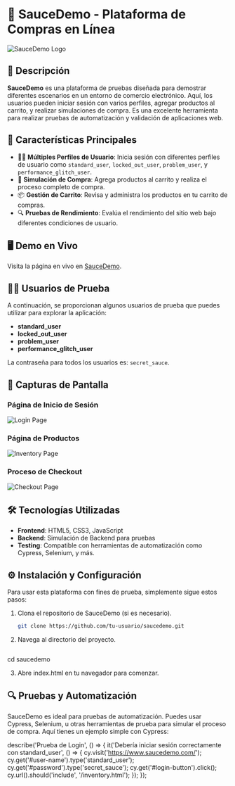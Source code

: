 # 🛒 SauceDemo - Plataforma de Compras en Línea

![SauceDemo Logo](https://www.saucedemo.com/static/media/logo3x.7e5500cf.png)

## 📄 Descripción

**SauceDemo** es una plataforma de pruebas diseñada para demostrar diferentes escenarios en un entorno de comercio electrónico. Aquí, los usuarios pueden iniciar sesión con varios perfiles, agregar productos al carrito, y realizar simulaciones de compra. Es una excelente herramienta para realizar pruebas de automatización y validación de aplicaciones web.

## 🚀 Características Principales

- 🧑‍💻 **Múltiples Perfiles de Usuario**: Inicia sesión con diferentes perfiles de usuario como `standard_user`, `locked_out_user`, `problem_user`, y `performance_glitch_user`.
- 🛒 **Simulación de Compra**: Agrega productos al carrito y realiza el proceso completo de compra.
- 📦 **Gestión de Carrito**: Revisa y administra los productos en tu carrito de compras.
- 🔍 **Pruebas de Rendimiento**: Evalúa el rendimiento del sitio web bajo diferentes condiciones de usuario.

## 🖥️ Demo en Vivo

Visita la página en vivo en [SauceDemo](https://www.saucedemo.com/).

## 🧑‍🔬 Usuarios de Prueba

A continuación, se proporcionan algunos usuarios de prueba que puedes utilizar para explorar la aplicación:

- **standard_user**
- **locked_out_user**
- **problem_user**
- **performance_glitch_user**

La contraseña para todos los usuarios es: `secret_sauce`.

## 📸 Capturas de Pantalla

### Página de Inicio de Sesión
![Login Page](https://www.saucedemo.com/static/media/sauce-backpack-1200x1500.34e7aa42.jpg)

### Página de Productos
![Inventory Page](https://www.saucedemo.com/static/media/bolt-shirt-1200x1500.c0dae290.jpg)

### Proceso de Checkout
![Checkout Page](https://www.saucedemo.com/static/media/red-onesie-1200x1500.ec61476e.jpg)

## 🛠️ Tecnologías Utilizadas

- **Frontend**: HTML5, CSS3, JavaScript
- **Backend**: Simulación de Backend para pruebas
- **Testing**: Compatible con herramientas de automatización como Cypress, Selenium, y más.

## ⚙️ Instalación y Configuración

Para usar esta plataforma con fines de prueba, simplemente sigue estos pasos:

1. Clona el repositorio de SauceDemo (si es necesario).
   ```bash
   git clone https://github.com/tu-usuario/saucedemo.git

2. Navega al directorio del proyecto.
   ```bash
cd saucedemo

3. Abre index.html en tu navegador para comenzar.

## 🔍 Pruebas y Automatización
SauceDemo es ideal para pruebas de automatización. Puedes usar Cypress, Selenium, u otras herramientas de prueba para simular el proceso de compra. Aquí tienes un ejemplo simple con Cypress:

describe('Prueba de Login', () => {
  it('Debería iniciar sesión correctamente con standard_user', () => {
    cy.visit('https://www.saucedemo.com/');
    cy.get('#user-name').type('standard_user');
    cy.get('#password').type('secret_sauce');
    cy.get('#login-button').click();
    cy.url().should('include', '/inventory.html');
  });
});
